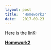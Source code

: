 ```yaml
---
layout: post
title:  "Homework2"
date:   2017-09-23
---
```


Here is the linK:

[**Homework2**](http://127.0.0.1:4000/class2_HW2)
